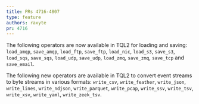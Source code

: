 ```yaml
---
title: PRs 4716-4807
type: feature
authors: raxyte
pr: 4716
---
```


The following operators are now available in TQL2 for loading and
saving: `load_amqp`, `save_amqp`, `load_ftp`, `save_ftp`, `load_nic`,
`load_s3`, `save_s3`, `load_sqs`, `save_sqs`, `load_udp`, `save_udp`,
`load_zmq`, `save_zmq`, `save_tcp` and `save_email`.

The following new operators are available in TQL2 to convert event
streams to byte streams in various formats: `write_csv`, `write_feather`,
`write_json`, `write_lines`, `write_ndjson`, `write_parquet`, `write_pcap`, `write_ssv`, `write_tsv`,
`write_xsv`, `write_yaml`, `write_zeek_tsv`.
